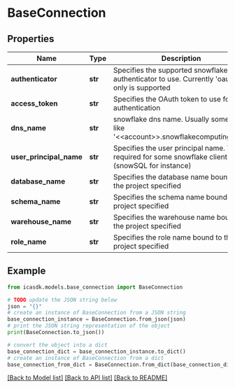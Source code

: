 # BaseConnection


## Properties

Name | Type | Description | Notes
------------ | ------------- | ------------- | -------------
**authenticator** | **str** | Specifies the supported snowflake authenticator to use. Currently &#39;oauth&#39; only is supported | 
**access_token** | **str** | Specifies the OAuth token to use for authentication | 
**dns_name** | **str** | snowflake dns name. Usually something like &#39;&lt;&lt;account&gt;&gt;.snowflakecomputing.com&#39; | 
**user_principal_name** | **str** | Specifies the user principal name. This is required for some snowflake client (snowSQL for instance) | 
**database_name** | **str** | Specifies the database name bound to the project specified | 
**schema_name** | **str** | Specifies the schema name bound to the project specified | 
**warehouse_name** | **str** | Specifies the warehouse name bound to the project specified | 
**role_name** | **str** | Specifies the role name bound to the project specified | 

## Example

```python
from icasdk.models.base_connection import BaseConnection

# TODO update the JSON string below
json = "{}"
# create an instance of BaseConnection from a JSON string
base_connection_instance = BaseConnection.from_json(json)
# print the JSON string representation of the object
print(BaseConnection.to_json())

# convert the object into a dict
base_connection_dict = base_connection_instance.to_dict()
# create an instance of BaseConnection from a dict
base_connection_from_dict = BaseConnection.from_dict(base_connection_dict)
```
[[Back to Model list]](../README.md#documentation-for-models) [[Back to API list]](../README.md#documentation-for-api-endpoints) [[Back to README]](../README.md)


